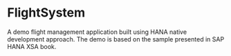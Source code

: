 # FlightSystem
A demo flight management application built using HANA native development approach. The demo is based on the sample presented in SAP HANA XSA book.
